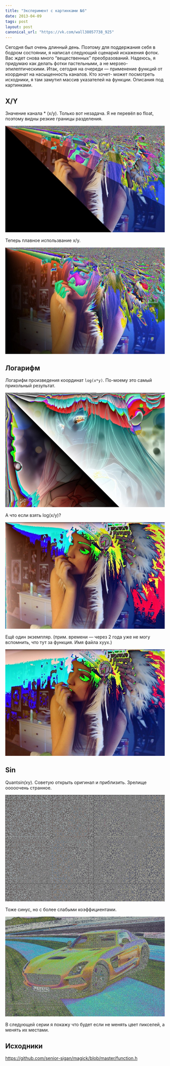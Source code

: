 ```yaml
---
title: "Эксперимент с картинками №6"
date: 2013-04-09
tags: post
layout: post
canonical_url: "https://vk.com/wall38057738_925"
---
```


Сегодня был очень длинный день. Поэтому для поддержания себя в бодром состоянии, я написал следующий сценарий искажения фоток. Вас ждет снова много “вещественных” преобразований. Надеюсь, я придумаю как делать фотки пастельными, а не мерзео-эпилептическими. Итак, сегодня на очереди — применение функций от координат на насыщенность каналов. Кто хочет- может посмотреть исходники, я там замутил массив указателей на функции. Описания под картинками.

## X/Y

Значение канала \* (x/y). Только вот незадача. Я не перевёл во float, поэтому видны резкие границы разделения.

![(int)(x/y)](/assets/imagemagick-experiments-6/gn61wklfmmftg3ep5atf.jpeg)

Теперь плавное использвание x/y.

![(float)(x/y)](/assets/imagemagick-experiments-6/c342x0p7a7z3kc62s79p.jpeg)

## Логарифм

Логарифм произведения координат `log(x*y)`. По-моему это самый прикольный результат.

![log(x*y)](/assets/imagemagick-experiments-6/n6v3rsl1vvo00ji4oqf9.jpeg)

А что если взять log(x/y)?

![log(x/y)](/assets/imagemagick-experiments-6/3gfyi9wnv7z6dwhif365.jpeg)

Ещё один экземпляр. (прим. времени — через 2 года уже не могу вспомнить, что тут за функция. Имя файла xyyx.)

![xyyx](/assets/imagemagick-experiments-6/0ndg0khoqxeudglswu9j.jpeg)

## Sin

Quant*sin(x*y). Советую открыть оригинал и приблизить. Зрелище ооооочень странное.

![Quant*sin(x*y)](/assets/imagemagick-experiments-6/wjjzi8e8uo52qqic5yco.jpeg)

Тоже синус, но с более слабыми коэффициентами.

![ ](/assets/imagemagick-experiments-6//dv0ospy750vqf5vs8stp.jpeg)

В следующей серии я покажу что будет если не менять цвет пикселей, а менять их местами.

## Исходники

https://github.com/senior-sigan/magick/blob/master/function.h
